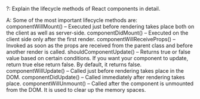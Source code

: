 ?: Explain the lifecycle methods of React components in detail.

A: Some of the most important lifecycle methods are:
  componentWillMount() – Executed just before rendering takes place both on the client as well as server-side.
  componentDidMount() – Executed on the client side only after the first render.
  componentWillReceiveProps() – Invoked as soon as the props are received from the parent class and before another render is called.
  shouldComponentUpdate() – Returns true or false value based on certain conditions. If you want your component to update, return true else return false. By default, it returns false.
  componentWillUpdate() – Called just before rendering takes place in the DOM.
  componentDidUpdate() – Called immediately after rendering takes place.
  componentWillUnmount() – Called after the component is unmounted from the DOM. It is used to clear up the memory spaces.

